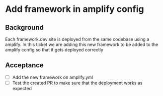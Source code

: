 # Add framework in amplify config

## Background

Each framework.dev site is deployed from the same codebase using a amplify. In this ticket we are adding this new framework to be added to the amplify config so that it gets deployed correctly

## Acceptance


- [ ] Add the new framework on amplify.yml
- [ ] Test the created PR to make sure that the deployment works as expected
